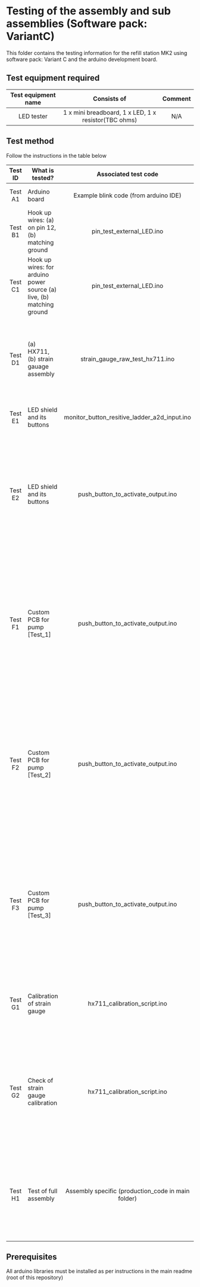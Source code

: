 # Testing of the assembly and sub assemblies (Software pack: VariantC)

This folder contains the testing information for the refill station MK2 using software pack: Variant C and the arduino development board.

## Test equipment required

| Test equipment name |                     Consists of                      | Comment |
| :-----------------: | :--------------------------------------------------: | :-----: |
|     LED tester      | 1 x mini breadboard, 1 x LED, 1 x resistor(TBC ohms) |   N/A   |


## Test method
Follow the instructions in the table below

| Test ID | What is tested?                                                       |                Associated test code                | Version |                                        Stage | Condition                                                                                                                                      | Test steps                                                                                                                                                        | Pass criteria                                                                             |
| :-----: | --------------------------------------------------------------------- | :------------------------------------------------: | ------- | -------------------------------------------: | ---------------------------------------------------------------------------------------------------------------------------------------------- | ----------------------------------------------------------------------------------------------------------------------------------------------------------------- | ----------------------------------------------------------------------------------------- |
| Test A1 | Arduino board                                                         |       Example blink code (from arduino IDE)        | N/A     |                      After wiring to arduino | N/A                                                                                                                                            | Execute code                                                                                                                                                      | Built in LED flashes                                                                      |
| Test B1 | Hook up wires: (a) on pin 12, (b) matching ground                     |             pin_test_external_LED.ino              | v2.0    |                      After wiring to arduino | Pin #12 hookup wires are connected to LED tester                                                                                               | Execute code                                                                                                                                                      | LED tester flashes                                                                        |
| Test C1 | Hook up wires: for arduino power source (a) live, (b) matching ground |             pin_test_external_LED.ino              | v2.0    |                      After wiring to arduino | Pin #12 hookup wires are connected to LED tester                                                                                               | Execute code                                                                                                                                                      | LED tester flashes                                                                        |
| Test D1 | (a) HX711, (b) strain gauage assembly                                 |          strain_gauge_raw_test_hx711.ino           | v1.1    |       After asembling hx711 and strain gauge | hx711 and strain gauage should be connected and wired into frame. LCD screen can be connected                                                  | Execute code                                                                                                                                                      | Raw readings are distinct for each weight (TBC)                                           |
| Test E1 | LED shield and its buttons                                            |    monitor_button_resitive_ladder_a2d_input.ino    | v1.0    |                                      Anytime | LCD Keypad shield is tested                                                                                                                    | Execute code                                                                                                                                                      | Record values on serial monitor                                                           |
| Test E2 | LED shield and its buttons                                            |         push_button_to_activate_output.ino         | v4.1    |                    After testing steps above | Pin #12 hookup wires are connected to LED tester. Check button resitive ladder values are correct in code (using Test E1 script)               | Execute code                                                                                                                                                      | LED tester flashes                                                                        |
| Test F1 | Custom PCB for pump [Test_1]                                          |         push_button_to_activate_output.ino         | v4.1    |      PCB is assembled and mounted onto frame | (a) Pin #12 hookup wires are connected to PCB, and (b) PCB has external power from battery, and (c) PCB output is connected to LED tester      | Execute code                                                                                                                                                      | LED tester flashes corresponding with button press                                        |
| Test F2 | Custom PCB for pump [Test_2]                                          |         push_button_to_activate_output.ino         | v4.1    |      PCB is assembled and mounted onto frame | (a) Pin #12 hookup wires are connected to PCB, and (b) PCB has external power from power supply, and (c) PCB output is connected to LED tester | Execute code                                                                                                                                                      | LED tester flashes corresponding with button press                                        |
| Test F3 | Custom PCB for pump [Test_3]                                          |         push_button_to_activate_output.ino         | v4.1    |      PCB is assembled and mounted onto frame | (a) Pin #12 hookup wires are connected to PCB, and (b) PCB has external power from power supply, and (c) PCB output is connected to pump       | Execute code                                                                                                                                                      | Pump runs corresponding with button press                                                 |
| Test G1 | Calibration of strain gauge                                           |            hx711_calibration_script.ino            | v1.2    |                       Full assembly is ready | Test masses (liquid 250ml, 500ml, 1L) are prepared                                                                                             | Execute code and note results in spreadsheet                                                                                                                      | Note calibration factor, press 'U' for this to be automatically calculated on the arduino |
| Test G2 | Check of strain gauge calibration                                     |            hx711_calibration_script.ino            | v1.2    |                       Full assembly is ready | Test masses (liquid 250ml, 500ml, 1L) are prepared                                                                                             | Execute code and check results vs actual weights used ((a) press 'U' on keypad to automatically calculate the scaling fator in Test G1, then press 'D' on keypad) | Masses should be approximately the same!                                                  |
| Test H1 | Test of full assembly                                                 | Assembly specific (production_code in main folder) | N/A     | Full assembly is ready and labelled with UID | Calibration factor and button values are entered into code to be uploaded, and ID of assembly is noted in code                                 | Execute code with water as test fluid                                                                                                                             | Code runs smoothly with no bugs                                                           |



## Prerequisites
All arduino libraries must be installed as per instructions in the main readme (root of this repository)
